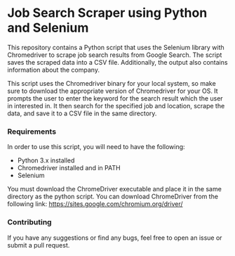 # Job Search Scraper using Python and Selenium
This repository contains a Python script that uses the Selenium library with Chromedriver to scrape job search results from Google Search. The script saves the scraped data into a CSV file. Additionally, the output also contains information about the company.

This script uses the Chromedriver binary for your local system, so make sure to download the appropriate version of Chromedriver for your OS. It prompts the user to enter the keyword for the search result which the user in interested in. It then search for the specified job and location, scrape the data, and save it to a CSV file in the same directory.

### Requirements

In order to use this script, you will need to have the following:
- Python 3.x installed
- Chromedriver installed and in PATH
- Selenium 

You must download the ChromeDriver executable and place it in the same directory as the python script. You can download ChromeDriver from the following link: https://sites.google.com/chromium.org/driver/

### Contributing

If you have any suggestions or find any bugs, feel free to open an issue or submit a pull request.
